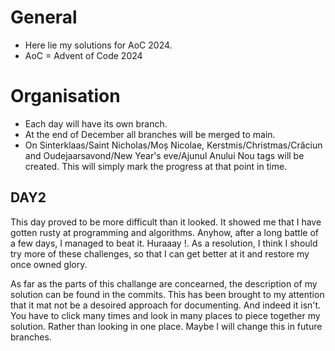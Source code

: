 # General

* Here lie my solutions for AoC 2024.
* AoC = Advent of Code 2024

# Organisation

* Each day will have its own branch.
* At the end of December all branches will be merged to main.
* On Sinterklaas/Saint Nicholas/Moș Nicolae, Kerstmis/Christmas/Crăciun and
Oudejaarsavond/New Year's eve/Ajunul Anului Nou tags will be created. This will
simply mark the progress at that point in time.

## DAY2

This day proved to be more difficult than it looked. It showed me that I have
gotten rusty at programming and algorithms. Anyhow, after a long battle of a
few days, I managed to beat it. Huraaay !. As a resolution, I think I should try
more of these challenges, so that I can get better at it and restore my once
owned glory.

As far as the parts of this challange are concearned, the description of my
solution can be found in the commits. This has been brought to my attention that
it mat not be a desoired approach for documenting. And indeed it isn't. You have
to click many times and look in many places to piece together my solution.
Rather than looking in one place. Maybe I will change this in future branches.
